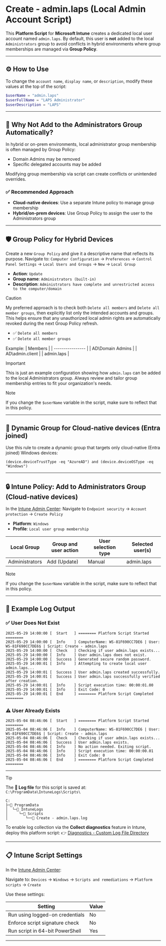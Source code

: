 # Create - admin.laps (Local Admin Account Script)

This **Platform Script** for **Microsoft Intune** creates a dedicated local user account named `admin.laps`. By default, this user is **not** added to the local `Administrators` group to avoid conflicts in hybrid environments where group memberships are managed via **Group Policy**.

---

## ⚙️ How to Use

To change the `account name`, `display name`, or `description`, modify these values at the top of the script:

```powershell
$userName = "admin.laps"
$userFullName = "LAPS Administrator"
$userDescription = "LAPS"
```
---

## 🧭 Why Not Add to the Administrators Group Automatically?

In hybrid or on-prem environments, local administrator group membership is often managed by Group Policy:

* Domain Admins may be removed
* Specific delegated accounts may be added

Modifying group membership via script can create conflicts or unintended overrides.

### ✅ Recommended Approach

* **Cloud-native devices**: Use a separate Intune policy to manage group membership
* **Hybrid/on-prem devices**: Use Group Policy to assign the user to the Administrators group

---

## 🛡️ Group Policy for Hybrid Devices

Create a new `Group Policy` and give it a descriptive name that reflects its purpose. 
Navigate to:
`Computer Configuration` → `Preferences` → `Control Panel Settings` → `Local Users and Groups` → `New` → `Local Group`

* **Action**: `Update`
* **Group name**: `Administrators (built-in)`
* **Description**: `Administrators have complete and unrestricted access to the computer/domain`

> [!CAUTION]
> My preferred approach is to check both `Delete all members` and `Delete all member groups`, then explicitly list only the intended accounts and groups. This helps ensure that any unauthorized local admin rights are automatically revoked during the next Group Policy refresh.

* ✅ `Delete all members`
* ✅ `Delete all member groups`

Example:
| Members          |
| ---------------- |
| AD\Domain Admins |
| AD\admin.client  |
| admin.laps       |

> [!IMPORTANT]
> This is just an example configuration showing how `admin.laps` can be added to the local Administrators group. Always review and tailor group membership entries to fit your organization's needs.

> [!NOTE]
> If you change the `$userName` variable in the script, make sure to reflect that in this policy.

---

## 🧮 Dynamic Group for Cloud-native devices (Entra joined)

Use this rule to create a dynamic group that targets only cloud-native (Entra joined) Windows devices:
```kusto
(device.deviceTrustType -eq "AzureAD") and (device.deviceOSType -eq "Windows")
```

---

## 🔒 Intune Policy: Add to Administrators Group (Cloud-native devices)

In the [Intune Admin Center](https://intune.microsoft.com):
Navigate to `Endpoint security` → `Account protection` → `Create Policy`

* **Platform**: `Windows`
* **Profile**: `Local user group membership`

| Local Group    | Group and user action | User selection type | Selected user(s) |
| -------------- | --------------------- | ------------------- | ---------------- |
| Administrators | Add (Update)          | Manual              | admin.laps       |

> [!NOTE]
> If you change the `$userName` variable in the script, make sure to reflect that in this policy.

---

## 📄 Example Log Output

### ✅ User Does Not Exist

```
2025-05-29 14:00:00 [  Start   ] ======== Platform Script Started ========
2025-05-29 14:00:00 [  Info    ] ComputerName: WS-81F690CC7DE6 | User: WS-81F690CC7DE6$ | Script: Create - admin.laps
2025-05-29 14:00:00 [  Check   ] Checking if user admin.laps exists...
2025-05-29 14:00:00 [  Info    ] User admin.laps does not exist.
2025-05-29 14:00:00 [  Success ] Generated secure random password.
2025-05-29 14:00:01 [  Info    ] Attempting to create local user admin.laps...
2025-05-29 14:00:01 [  Success ] User admin.laps created successfully.
2025-05-29 14:00:01 [  Success ] User admin.laps successfully verified after creation.
2025-05-29 14:00:01 [  Info    ] Script execution time: 00:00:01.00
2025-05-29 14:00:01 [  Info    ] Exit Code: 0
2025-05-29 14:00:01 [  End     ] ======== Platform Script Completed ========
```

### ⚠️ User Already Exists

```
2025-05-04 08:46:06 [  Start   ] ======== Platform Script Started ========
2025-05-04 08:46:06 [  Info    ] ComputerName: WS-81F690CC7DE6 | User: WS-81F690CC7DE6$ | Script: Create - admin.laps
2025-05-04 08:46:06 [  Check   ] Checking if user admin.laps exists...
2025-05-04 08:46:06 [  Success ] User admin.laps exists.
2025-05-04 08:46:06 [  Info    ] No action needed. Exiting script.
2025-05-04 08:46:06 [  Info    ] Script execution time: 00:00:00.01
2025-05-04 08:46:06 [  Info    ] Exit Code: 0
2025-05-04 08:46:06 [  End     ] ======== Platform Script Completed ========
```

---

> [!TIP]
> The **📄 Log file** for this script is saved at:
> `C:\ProgramData\IntuneLogs\Scripts\`
>
> ```
> C:  
> ├─📁 ProgramData
> │  └─📁 IntuneLogs
> │     └─📁 Scripts
> │        └──📜 Create - admin.laps.log
> ```
>
> To enable log collection via the **Collect diagnostics** feature in Intune, deploy this platform script:
> 👉 [Diagnostics - Custom Log File Directory](https://github.com/Barg0/Intune-Platform-Scripts/tree/main/Diagnostics%20-%20Custom%20Log%20File%20Directory)

---

## 📋 Intune Script Settings

In the [Intune Admin Center](https://intune.microsoft.com):

Navigate to:
`Devices` → `Windows` → `Scripts and remediations` → `Platform scripts` → `Create`

Use these settings:

| Setting                         | Value |
| ------------------------------- | ----- |
| Run using logged-on credentials | No    |
| Enforce script signature check  | No    |
| Run script in 64-bit PowerShell | Yes   |

---
